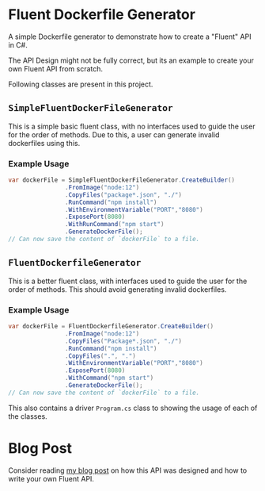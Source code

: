 # Fluent Dockerfile Generator

A simple Dockerfile generator to demonstrate how to create a "Fluent" API in C#.

The API Design might not be fully correct, but its an example to create your own Fluent API from scratch.

Following classes are present in this project.

## `SimpleFluentDockerFileGenerator`

This is a simple basic fluent class, with no interfaces used to guide the user for the order of methods. Due to this, a user can generate invalid dockerfiles using this.

### Example Usage

```cs
var dockerFile = SimpleFluentDockerFileGenerator.CreateBuilder()
                .FromImage("node:12")
                .CopyFiles("package*.json", "./")
                .RunCommand("npm install")
                .WithEnvironmentVariable("PORT","8080")
                .ExposePort(8080)
                .WithRunCommand("npm start")
                .GenerateDockerFile();
// Can now save the content of `dockerFile` to a file.
```

## `FluentDockerfileGenerator`

This is a better fluent class, with interfaces used to guide the user for the order of methods. This should avoid generating invalid dockerfiles.

### Example Usage

```cs
var dockerFile = FluentDockerfileGenerator.CreateBuilder()
                .FromImage("node:12")
                .CopyFiles("Package*.json", "./")
                .RunCommand("npm install")
                .CopyFiles(".", ".")
                .WithEnvironmentVariable("PORT","8080")
                .ExposePort(8080)
                .WithCommand("npm start")
                .GenerateDockerFile();
// Can now save the content of `dockerFile` to a file.
```

This also contains a driver `Program.cs` class to showing the usage of each of the classes.

# Blog Post

Consider reading [my blog post](https://mitesh1612.github.io/blog/2021/08/11/how-to-design-fluent-api) on how this API was designed and how to write your own Fluent API.
